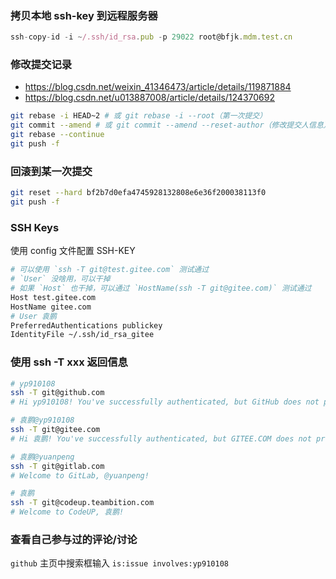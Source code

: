 ### 拷贝本地 ssh-key 到远程服务器

```js
ssh-copy-id -i ~/.ssh/id_rsa.pub -p 29022 root@bfjk.mdm.test.cn
```

### 修改提交记录

*   <https://blog.csdn.net/weixin_41346473/article/details/119871884>
*   <https://blog.csdn.net/u013887008/article/details/124370692>

```sh
git rebase -i HEAD~2 # 或 git rebase -i --root（第一次提交）
git commit --amend # 或 git commit --amend --reset-author（修改提交人信息）
git rebase --continue
git push -f
```

### 回滚到某一次提交

```sh
git reset --hard bf2b7d0efa4745928132808e6e36f200038113f0
git push -f
```

### SSH Keys

使用 config 文件配置 SSH-KEY

```sh
# 可以使用 `ssh -T git@test.gitee.com` 测试通过
# `User` 没啥用，可以干掉
# 如果 `Host` 也干掉，可以通过 `HostName(ssh -T git@gitee.com)` 测试通过
Host test.gitee.com
HostName gitee.com
# User 袁鹏
PreferredAuthentications publickey
IdentityFile ~/.ssh/id_rsa_gitee
```

### 使用 ssh -T xxx 返回信息

```sh
# yp910108
ssh -T git@github.com
# Hi yp910108! You've successfully authenticated, but GitHub does not provide shell access.

# 袁鹏@yp910108
ssh -T git@gitee.com
# Hi 袁鹏! You've successfully authenticated, but GITEE.COM does not provide shell access.

# 袁鹏@yuanpeng
ssh -T git@gitlab.com
# Welcome to GitLab, @yuanpeng!

# 袁鹏
ssh -T git@codeup.teambition.com
# Welcome to CodeUP, 袁鹏!
```

### 查看自己参与过的评论/讨论

`github` 主页中搜索框输入 `is:issue involves:yp910108`
